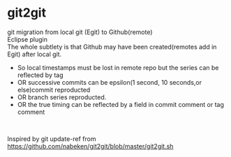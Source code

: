 # git2git
git migration from local git (Egit) to Github(remote)<BR>
Eclipse plugin<BR>
The whole subtlety is that Github may have been created(remotes add in Egit) after local git.<BR>
<ul>
<li>So local timestamps must be lost in remote repo but the series can be reflected by tag </li>
<li>OR successive commits can be epsilon(1 second, 10 seconds,or else)commit reproducted  </li> 
<li>OR branch series reproducted. </li>
<li>OR the true timing can be reflected by a field in commit comment or tag comment<BR></li>
</ul><BR>




Inspired by git update-ref from https://github.com/nabeken/git2git/blob/master/git2git.sh
